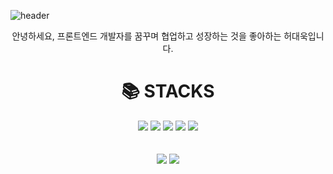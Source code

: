 

![header](https://capsule-render.vercel.app/api?type=waving&color=timeGradient&text=Welcome%20to%20Daeuk's%20GitHub%20👋&animation=twinkling&fontSize=35&fontAlignY=40&fontAlign=70&height=250)

<div align=center>
 안녕하세요, 프론트엔드 개발자를 꿈꾸며 협업하고 성장하는 것을 좋아하는 허대욱입니다.
</div>

 <div align=center><h1>📚 STACKS</h1></div>

<div align=center> 
  <img src="https://img.shields.io/badge/html5-E34F26?style=for-the-badge&logo=html5&logoColor=white"> 
  <img src="https://img.shields.io/badge/css-1572B6?style=for-the-badge&logo=css3&logoColor=white"> 
  <img src="https://img.shields.io/badge/javascript-F7DF1E?style=for-the-badge&logo=javascript&logoColor=black"> 
  <img src="https://img.shields.io/badge/react-61DAFB?style=for-the-badge&logo=react&logoColor=black"> 
  <img src="https://img.shields.io/badge/firebase-FFCA28?style=for-the-badge&logo=firebase&logoColor=white">
 </div>
 
 <br/>
  <br/>
 

 
<div align=center>
  	<img src="https://github-readme-stats.vercel.app/api?username=daeukii&show_icons=true">
  <img src="https://github-readme-stats.vercel.app/api/top-langs/?username=daeukii&layout=compact">
</div>





